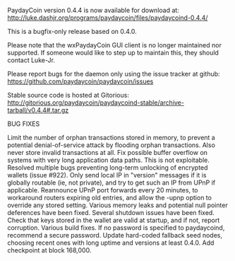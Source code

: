 PaydayCoin version 0.4.4 is now available for download at:
http://luke.dashjr.org/programs/paydaycoin/files/paydaycoind-0.4.4/

This is a bugfix-only release based on 0.4.0.

Please note that the wxPaydayCoin GUI client is no longer maintained nor supported. If someone would like to step up to maintain this, they should contact Luke-Jr.

Please report bugs for the daemon only using the issue tracker at github:
https://github.com/paydaycoin/paydaycoin/issues

Stable source code is hosted at Gitorious:
http://gitorious.org/paydaycoin/paydaycoind-stable/archive-tarball/v0.4.4#.tar.gz

BUG FIXES

Limit the number of orphan transactions stored in memory, to prevent a potential denial-of-service attack by flooding orphan transactions. Also never store invalid transactions at all.
Fix possible buffer overflow on systems with very long application data paths. This is not exploitable.
Resolved multiple bugs preventing long-term unlocking of encrypted wallets (issue #922).
Only send local IP in "version" messages if it is globally routable (ie, not private), and try to get such an IP from UPnP if applicable.
Reannounce UPnP port forwards every 20 minutes, to workaround routers expiring old entries, and allow the -upnp option to override any stored setting.
Various memory leaks and potential null pointer deferences have been
fixed.
Several shutdown issues have been fixed.
Check that keys stored in the wallet are valid at startup, and if not,
report corruption.
Various build fixes.
If no password is specified to paydaycoind, recommend a secure password.
Update hard-coded fallback seed nodes, choosing recent ones with long uptime and versions at least 0.4.0.
Add checkpoint at block 168,000.

